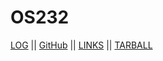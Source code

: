 # OS232

[LOG](TXT/mylog.txt) || [GitHub](https://github.com/Revaldyhfz) || [LINKS](LINKS/) || [TARBALL](https://os.vlsm.org/Log/Revaldyhfz.tar.bz2.txt)


